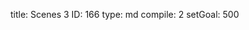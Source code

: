 title:          Scenes 3
ID:             166
type:           md
compile:        2
setGoal:        500


